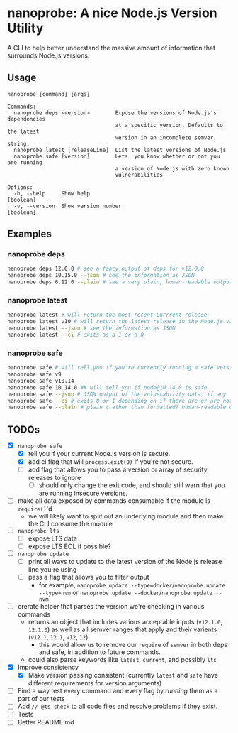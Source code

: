 # nanoprobe: A nice Node.js Version Utility

A CLI to help better understand the massive amount of information that surrounds Node.js versions.

## Usage

```text
nanoprobe [command] [args]

Commands:
  nanoprobe deps <version>        Expose the versions of Node.js's dependencies
                                  at a specific version. Defaults to the latest
                                  version in an incomplete semver string.
  nanoprobe latest [releaseLine]  List the latest versions of Node.js
  nanoprobe safe [version]        Lets  you know whether or not you are running
                                  a version of Node.js with zero known
                                  vulnerabilities

Options:
  -h, --help     Show help                                             [boolean]
  -v, --version  Show version number                                   [boolean]
```

## Examples

### nanoprobe deps

```bash
nanoprobe deps 12.0.0 # see a fancy output of deps for v12.0.0
nanoprobe deps 10.15.0 --json # see the information as JSON
nanoprobe deps 6.12.0 --plain # see a very plain, human-readable output rather than a fancy one
```

### nanoprobe latest

```bash
nanoprobe latest # will return the most recent Currrent release
nanoprobe latest v10 # will return the latest release in the Node.js v10.x release line
nanoprobe latest --json # see the information as JSON
nanoprobe latest --ci # exits as a 1 or a 0
```

### nanoprobe safe

```bash
nanoprobe safe # will tell you if you're currently running a safe version of Node.js or not
nanoprobe safe v9
nanoprobe safe v10.14
nanoprobe safe 10.14.0 ## will tell you if node@10.14.0 is safe
nanoprobe safe --json # JSON output of the vulnerability data, if any
nanoprobe safe --ci # exits 0 or 1 depending on if there are or are not vulnerabilities, respectively
nanoprobe safe --plain # plain (rather than formatted) human-readable output
```

## TODOs

- [x] `nanoprobe safe`
  - [x] tell you if your current Node.js version is secure.
  - [x] add ci flag that will `process.exit(0)` if you're not secure.
  - [ ] add flag that allows you to pass a version or array of security releases to ignore
    - [ ] should only change the exit code, and should still warn that you are running insecure versions.
- [ ] make all data exposed by commands consumable if the module is `require()`'d
  - we will likely want to split out an underlying module and then make the CLI consume the module
- [ ] `nanoprobe lts`
  - [ ] expose LTS data
  - [ ] expose LTS EOL if possible?
- [ ] `nanoprobe update`
  - [ ] print all ways to update to the latest version of the Node.js release line you're using
  - [ ] pass a flag that allows you to filter output
    - for example, `nanoprobe update --type=docker`/`nanoprobe update --type=nvm` or `nanoprobe update --docker`/`nanoprobe update --nvm`
- [ ] crerate helper that parses the version we're checking in various commands
  - returns an object that includes various acceptable inputs (`v12.1.0`, `12.1.0`) as well as all semver ranges that apply and their varients (`v12.1`, `12.1`, `v12`, `12`)
    - this would allow us to remove our `require` of `semver` in both deps and safe, in addition to future commands.
  - could also parse keywords like `latest`, `current`, and possibly `lts`
- [x] Improve consistency
  - [x] Make version passing consistent (currently `latest` and `safe` have different requirements for version arguments)
- [ ] Find a way test every command and every flag by _running_ them as a part of our tests
- [ ] Add `// @ts-check` to all code files and resolve problems if they exist.
- [ ] Tests
- [ ] Better README.md
